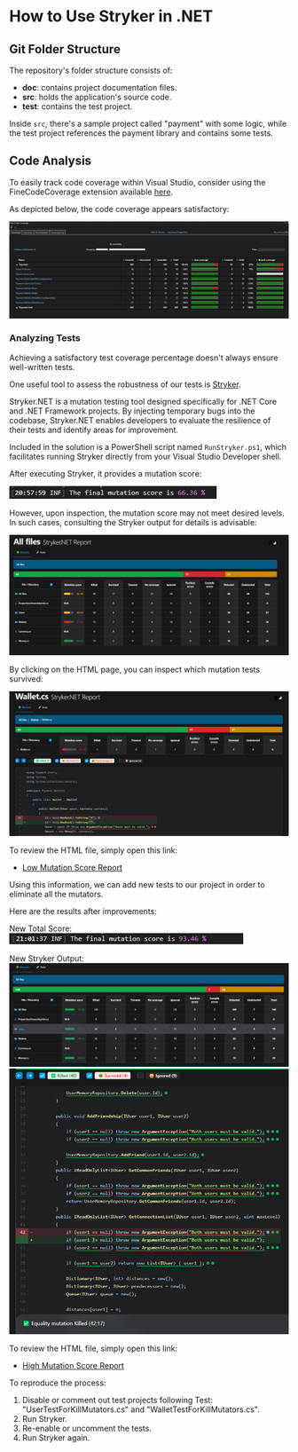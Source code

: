 # How to Use Stryker in .NET

## Git Folder Structure

The repository's folder structure consists of:

- **doc**: contains project documentation files.
- **src**: holds the application's source code.
- **test**: contains the test project.

Inside `src`, there's a sample project called "payment" with some logic, while the test project references the payment library and contains some tests.

## Code Analysis

To easily track code coverage within Visual Studio, consider using the FineCodeCoverage extension available [here](https://marketplace.visualstudio.com/items?itemName=FortuneNgwenya.FineCodeCoverage2022).

As depicted below, the code coverage appears satisfactory:

![Code Coverage](./docs/Images/CodeCoverage.png)

### Analyzing Tests

Achieving a satisfactory test coverage percentage doesn't always ensure well-written tests.

One useful tool to assess the robustness of our tests is [Stryker](https://stryker-mutator.io/).

Stryker.NET is a mutation testing tool designed specifically for .NET Core and .NET Framework projects. By injecting temporary bugs into the codebase, Stryker.NET enables developers to evaluate the resilience of their tests and identify areas for improvement.

Included in the solution is a PowerShell script named `RunStryker.ps1`, which facilitates running Stryker directly from your Visual Studio Developer shell.

After executing Stryker, it provides a mutation score:

![Mutation Score Before Improvements](./docs/Images/BeforeImprovements/60PercScore.png)

However, upon inspection, the mutation score may not meet desired levels. In such cases, consulting the Stryker output for details is advisable:

![Stryker Output Before Improvements](./docs/Images/BeforeImprovements/Stryker.png)

By clicking on the HTML page, you can inspect which mutation tests survived:

![Mutator Survival Before Improvements](./docs/Images/BeforeImprovements/Stryker_MutatorSurvived.png)

To review the HTML file, simply open this link:
- [Low Mutation Score Report](./docs/StrykerOutput/LowMutationScore/mutation-report.html)

Using this information, we can add new tests to our project in order to eliminate all the mutators.

Here are the results after improvements:

New Total Score:
![Mutation Score After Improvements](./docs/Images/AfterImprovements/90PercScore.png)

New Stryker Output:
![Stryker Output After Improvements](./docs/Images/AfterImprovements/Overview.png)
![Mutator Survival After Improvements](./docs/Images/AfterImprovements/MutationSample.png)

To review the HTML file, simply open this link:
- [High Mutation Score Report](./docs/StrykerOutput/HighMutationScore/mutation-report.html)

To reproduce the process:

1. Disable or comment out test projects following Test: "UserTestForKillMutators.cs" and "WalletTestForKillMutators.cs".
2. Run Stryker.
3. Re-enable or uncomment the tests.
4. Run Stryker again.